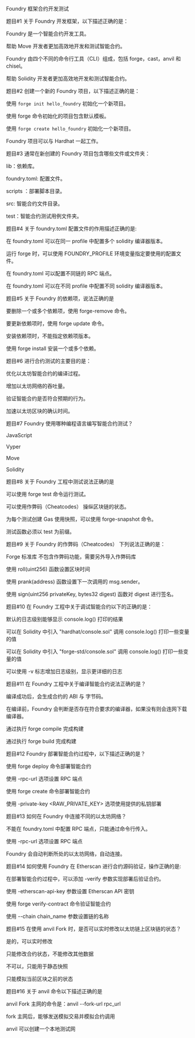 Foundry 框架合约开发测试

题目#1
关于 Foundry 开发框架，以下描述正确的是：


Foundry 是一个智能合约开发工具。

帮助 Move 开发者更加高效地开发和测试智能合约。

Foundry 由四个不同的命令行工具（CLI）组成，包括 forge，cast，anvil 和 chisel。

帮助 Solidity 开发者更加高效地开发和测试智能合约。

题目#2
创建一个新的 Foundry 项目，以下描述正确的是：


使用 `forge init hello_foundry` 初始化一个新项目。

使用 forge 命令初始化的项目包含默认模板。

使用 `forge create hello_foundry` 初始化一个新项目。

Foundry 项目可以与 Hardhat 一起工作。

题目#3
通常在新创建的 Foundry 项目包含哪些文件或文件夹：


lib：依赖库。

foundry.toml: 配置文件。

scripts ：部署脚本目录。

src: 智能合约文件目录。

test：智能合约测试用例文件夹。

题目#4
关于 foundry.toml 配置文件的作用描述正确的是:


在 foundry.toml 可以在同一 profile 中配置多个 solidity 编译器版本。

运行 forge 时，可以使用 FOUNDRY_PROFILE 环境变量指定要使用的配置文件。

在 foundry.toml 可以配置不同链的 RPC 端点。

在 foundry.toml 可以在不同 profile 中配置不同 solidity 编译器版本。

题目#5
关于 Foundry 的依赖项，说法正确的是


要删除一个或多个依赖项，使用 forge-remove 命令。

要更新依赖项时，使用 forge update 命令。

安装依赖项时，不能指定依赖项版本。

使用 forge install 安装一个或多个依赖。

题目#6
进行合约测试的主要目的是：


优化以太坊智能合约的编译过程。

增加以太坊网络的吞吐量。

验证智能合约是否符合预期的行为。

加速以太坊区块的确认时间。

题目#7
Foundry 使用哪种编程语言编写智能合约测试？


JavaScript

Vyper

Move

Solidity

题目#8
关于 Foundry 工程中测试说法正确的是


可以使用 forge test 命令运行测试。

可以使用作弊码（Cheatcodes） 操纵区块链的状态。

为每个测试创建 Gas 使用快照，可以使用 forge-snapshot 命令。

测试函数必须以 test 为前缀。

题目#9
关于 Foundry 的作弊码（Cheatcodes） 下列说法正确的是：


Forge 标准库 不包含作弊码功能，需要另外导入作弊码库

使用 roll(uint256) 函数设置区块时间

使用 prank(address) 函数设置下一次调用的 msg.sender。

使用 sign(uint256 privateKey, bytes32 digest) 函数对 digest 进行签名。

题目#10
在 Foundry 工程中关于调试智能合约以下的正确的是：


默认的日志级别能够显示 console.log() 打印的结果

可以在 Solidity 中引入 "hardhat/console.sol" 调用 console.log() 打印一些变量的值

可以在 Solidity 中引入 "forge-std/console.sol" 调用 console.log() 打印一些变量的值

可以使用 -v 标志增加日志级别，显示更详细的日志

题目#11
在 Foundry 工程中关于编译智能合约说法正确的是？


编译成功后，会生成合约的 ABI 与 字节码。

在编译前，Foundry 会判断是否存在符合要求的编译器，如果没有则会连网下载编译器。

通过执行 forge compile 完成构建

通过执行 forge build 完成构建

题目#12
Foundry 部署智能合约过程中，以下描述正确的是？


使用 forge deploy 命令部署智能合约

使用 -rpc-url 选项设置 RPC 端点

使用 forge create 命令部署智能合约

使用 -private-key <RAW_PRIVATE_KEY> 选项使用提供的私钥部署

题目#13
如何在 Foundry 中连接不同的以太坊网络？


不能在 foundry.toml 中配置 RPC 端点，只能通过命令行传入。

使用 -rpc-url 选项设置 RPC 端点

Foundry 会自动判断所处的以太坊网络，自动连接。

题目#14
如何使用 Foundry 在 Etherscan 进行合约源码验证，操作正确的是:


在部署智能合约过程中，可以添加 -verify 参数实现部署后验证合约。

使用 -etherscan-api-key 参数设置 Etherscan API 密钥

使用 forge verify-contract 命令验证智能合约

使用 --chain chain_name 参数设置链的名称

题目#15
在使用 anvil Fork 时，是否可以实时修改以太坊链上区块链的状态？


是的，可以实时修改

只能修改合约状态，不能修改其他数据

不可以，只能用于静态快照

只能模拟当前区块之前的状态

题目#16
关于 anvil 命令以下描述正确的是


anvil Fork 主网的命令是：anvil --fork-url rpc_url

fork 主网后，能够发送模拟交易并模拟合约调用

anvil 可以创建一个本地测试网